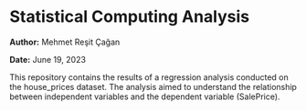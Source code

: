 # Statistical Computing Analysis

**Author:** Mehmet Reşit Çağan

**Date:** June 19, 2023

This repository contains the results of a regression analysis conducted on the house_prices dataset. The analysis aimed to understand the relationship between independent variables and the dependent variable (SalePrice). 



